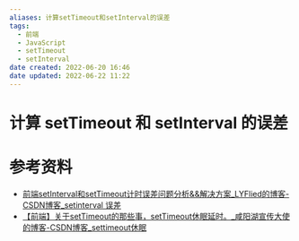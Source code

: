 ```yaml
---
aliases: 计算setTimeout和setInterval的误差
tags:
  - 前端
  - JavaScript
  - setTimeout
  - setInterval
date created: 2022-06-20 16:46
date updated: 2022-06-22 11:22
---
```


# 计算 setTimeout 和 setInterval 的误差

# 参考资料

- [前端setInterval和setTimeout计时误差问题分析&&解决方案_LYFlied的博客-CSDN博客_setinterval 误差](https://blog.csdn.net/qq_39903567/article/details/115392972)
- [【前端】关于setTimeout的那些事，setTimeout休眠延时。_咸阳湖宣传大使的博客-CSDN博客_settimeout休眠](https://blog.csdn.net/weixin_44201257/article/details/123196921)
